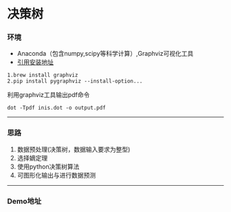 # 决策树
### 环境
* Anaconda（包含numpy,scipy等科学计算）,Graphviz可视化工具
* [引用安装地址](http://www.alexandrejoseph.com/blog/2016-02-10-install-pygraphviz-mac-osx.html)
```
1.brew install graphviz
2.pip install pygraphviz --install-option...
```
利用graphviz工具输出pdf命令
```
dot -Tpdf inis.dot -o output.pdf
```
---
### 思路
1. 数据预处理(决策树，数据输入要求为整型)
2. 选择嫡定理
3. 使用python决策树算法
4. 可图形化输出与进行数据预测
---
### Demo地址



